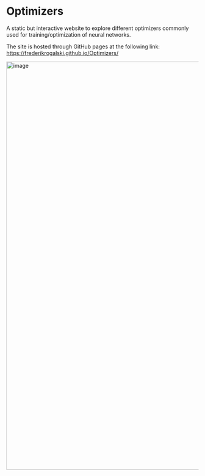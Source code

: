 # Optimizers
A static but interactive website to explore different optimizers commonly used for training/optimization of neural networks.

The site is hosted through GitHub pages at the following link:
https://frederikrogalski.github.io/Optimizers/

<img width="1069" alt="image" src="https://github.com/FrederikRogalski/Optimizers/assets/31591562/5e0d82d4-13b3-4bcc-82ea-b805e88d395e">


